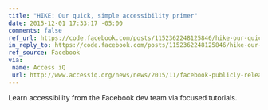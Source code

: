 ```yaml
---
title: "HIKE: Our quick, simple accessibility primer"
date: 2015-12-01 17:33:17 -05:00
comments: false
ref_url: https://code.facebook.com/posts/1152362248125846/hike-our-quick-simple-accessibility-primer/
in_reply_to: https://code.facebook.com/posts/1152362248125846/hike-our-quick-simple-accessibility-primer/
ref_source: Facebook
via:
 name: Access iQ
 url: http://www.accessiq.org/news/news/2015/11/facebook-publicly-releases-accessibility-primer
---
```


Learn accessibility from the Facebook dev team via focused tutorials.
